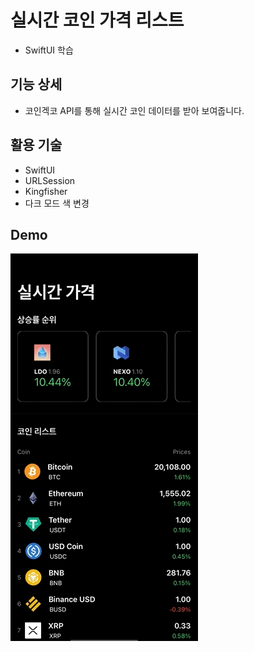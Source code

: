 #  실시간 코인 가격 리스트
* SwiftUI 학습

## 기능 상세
* 코인겍코 API를 통해 실시간 코인 데이터를 받아 보여줍니다.

## 활용 기술 
* SwiftUI
* URLSession
* Kingfisher
* 다크 모드 색 변경

## Demo
<img src="https://github.com/mwoo-git/SwiftCoinList/blob/main/demo.gif">



